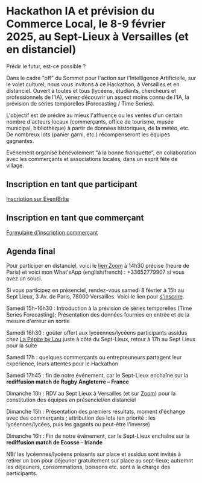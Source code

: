# Hackathon IA et prévision du Commerce Local, le 8-9 février 2025, au Sept-Lieux à Versailles (et en distanciel)

Prédir le futur, est-ce possible ?

Dans le cadre "off" du Sommet pour l'action sur l'Intelligence Artificielle, sur le volet culturel, nous vous invitons à ce Hackathon, à Versailles et en distanciel. Ouvert à toutes et tous (lycéens, étudiants, chercheurs et professionnels de l'IA), venez découvrir un aspect moins connu de l'IA, la prévision de séries temporelles (Forecasting / Time Series).

L'objectif est de prédire au mieux l'affluence ou les ventes d'un certain nombre d'acteurs locaux (commerçants, office de tourisme, musée municipal, bibliothèque) à partir de données historiques, de la météo, etc. De nombreux lots (panier garni, etc.) récompenseront les équipes gagnantes.

Evénement organisé bénévolement "à la bonne franquette", en collaboration avec les commerçants et associations locales, dans un esprit fête de village.

## Inscription en tant que participant
[Inscription sur EventBrite](https://www.eventbrite.fr/e/1127540206109?aff=oddtdtcreator)

## Inscription en tant que commerçant
[Formulaire d'inscription commerçant](https://docs.google.com/forms/d/e/1FAIpQLSefK-hSLlv1GH-6Gs065hcjJww252PGhZkV0Ru0jud0C1Ko_A/viewform?usp=sf_link)

## Agenda final
Pour participer en distanciel, voici le [lien Zoom](https://zoom.us/j/2882284570?pwd=q78h4IDz_Io) à 14h30 précise (heure de Paris) et voici mon What'sApp (english/french) : +33652779907 si vous avez un souci. 

Si vous participez en présenciel, rendez-vous samedi 8 février à 15h au Sept Lieux, 3 Av. de Paris, 78000 Versailles. Voici le lien pour [s'inscrire](https://www.eventbrite.com/e/billets-hackathon-ia-prevision-du-commerce-local-1127540206109). 

Samedi 15h-16h30 : Introduction à la prévision de séries temporelles (Time Series Forecasting); Présentation des données fournies en entrée et de la mesure d'erreur en sortie

Samedi 16h30 : goûter offert aux lycéennes/lycéens participants assidus chez [La Pépite by Lou](https://lapepitebylou.com/) juste à côté du Sept-Lieux, retour à 17h au Sept Lieux pour la suite

Samedi 17h : quelques commerçants ou entrepreuneurs partagent leur expérience, leurs attentes pour le Hackathon

Samedi 17h45 : fin de notre événement, car le Sept-Lieux enchaîne sur la **rediffusion match de Rugby Angleterre – France**

Dimanche 10h : RDV au Sept Lieux à Versailles (et sur [Zoom](https://zoom.us/j/2882284570?pwd=q78h4IDz_Io)) pour la constitution des équipes en présenciel/en distanciel

Dimanche 15h : Présentation des premiers résultats, moment d'échange avec des commerçants ; attribution des lots (en priorité : les lycéennes/lycées, puis les gagants ou peut-être l'inverse)

Dimanche 16h : Fin de notre événement, car le Sept-Lieux enchaîne sur la **rediffusion match de Ecosse – Irlande**

NB/ les lycéennes/lycéens présents sur place et assidus sont invités à retirer un bon pour déjeuner gratuitement sur place au sept-lieux; autremnt les déjeuners, consommations, boissons etc. sont à la charge des participants. 

